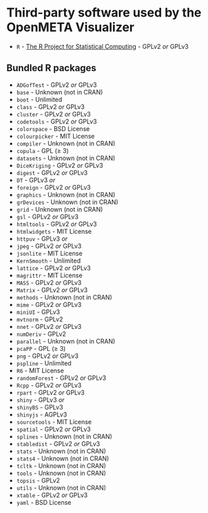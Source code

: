 Third-party software used by the OpenMETA Visualizer
====================================================

  * `R` - [The R Project for Statistical Computing](https://www.r-project.org/) - GPLv2 *or* GPLv3

Bundled R packages
------------------

  * `ADGofTest` - GPLv2 *or* GPLv3
  * `base` - Unknown (not in CRAN)
  * `boot` - Unlimited
  * `class` - GPLv2 *or* GPLv3
  * `cluster` - GPLv2 *or* GPLv3
  * `codetools` - GPLv2 *or* GPLv3
  * `colorspace` - BSD License
  * `colourpicker` - MIT License
  * `compiler` - Unknown (not in CRAN)
  * `copula` - GPL (≥ 3)
  * `datasets` - Unknown (not in CRAN)
  * `DiceKriging` - GPLv2 *or* GPLv3
  * `digest` - GPLv2 *or* GPLv3
  * `DT` - GPLv3 *or*  
  * `foreign` - GPLv2 *or* GPLv3
  * `graphics` - Unknown (not in CRAN)
  * `grDevices` - Unknown (not in CRAN)
  * `grid` - Unknown (not in CRAN)
  * `gsl` - GPLv2 *or* GPLv3
  * `htmltools` - GPLv2 *or* GPLv3
  * `htmlwidgets` - MIT License
  * `httpuv` - GPLv3 *or*  
  * `jpeg` - GPLv2 *or* GPLv3
  * `jsonlite` - MIT License
  * `KernSmooth` - Unlimited
  * `lattice` - GPLv2 *or* GPLv3
  * `magrittr` - MIT License
  * `MASS` - GPLv2 *or* GPLv3
  * `Matrix` - GPLv2 *or* GPLv3
  * `methods` - Unknown (not in CRAN)
  * `mime` - GPLv2 *or* GPLv3
  * `miniUI` - GPLv3
  * `mvtnorm` - GPLv2
  * `nnet` - GPLv2 *or* GPLv3
  * `numDeriv` - GPLv2
  * `parallel` - Unknown (not in CRAN)
  * `pcaPP` - GPL (≥ 3)
  * `png` - GPLv2 *or* GPLv3
  * `pspline` - Unlimited
  * `R6` - MIT License
  * `randomForest` - GPLv2 *or* GPLv3
  * `Rcpp` - GPLv2 *or* GPLv3
  * `rpart` - GPLv2 *or* GPLv3
  * `shiny` - GPLv3 *or*  
  * `shinyBS` - GPLv3
  * `shinyjs` - AGPLv3
  * `sourcetools` - MIT License
  * `spatial` - GPLv2 *or* GPLv3
  * `splines` - Unknown (not in CRAN)
  * `stabledist` - GPLv2 *or* GPLv3
  * `stats` - Unknown (not in CRAN)
  * `stats4` - Unknown (not in CRAN)
  * `tcltk` - Unknown (not in CRAN)
  * `tools` - Unknown (not in CRAN)
  * `topsis` - GPLv2
  * `utils` - Unknown (not in CRAN)
  * `xtable` - GPLv2 *or* GPLv3
  * `yaml` - BSD License
